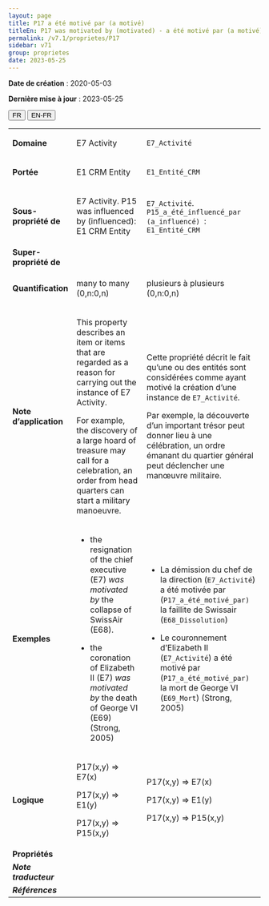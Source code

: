 ```yaml
---
layout: page
title: P17 a été motivé par (a motivé)
titleEn: P17 was motivated by (motivated) - a été motivé par (a motivé)
permalink: /v7.1/proprietes/P17
sidebar: v71
group: proprietes
date: 2023-05-25
---
```


**Date de création** : 2020-05-03

**Dernière mise à jour** : 2023-05-25

<div class="lang-buttons">
 <button id="fr" class="activate">FR</button>
 <button id="en-fr">EN-FR</button>
</div>

<table>
<tbody>
<tr>
<td><strong>Domaine</strong></td>
<td class="en">
<p>E7 Activity</p>
</td>
<td>
<p><code class="language-plaintext highlighter-rouge">E7_Activité</code> </p>
</td>
</tr>
<tr>
<td><strong>Portée</strong></td>
<td class="en">
<p>E1 CRM Entity</p>
</td>
<td>
<p><code class="language-plaintext highlighter-rouge">E1_Entité_CRM</code> </p>
</td>
</tr>
<tr>
<td><strong>Sous-propriété de</strong></td>
<td class="en">
<p>E7 Activity. P15 was influenced by (influenced): E1 CRM Entity</p>
</td>
<td>
<p><code class="language-plaintext highlighter-rouge">E7_Activité</code>. <code class="language-plaintext highlighter-rouge">P15_a_été_influencé_par (a_influencé) </code>: <code class="language-plaintext highlighter-rouge">E1_Entité_CRM</code> </p>
</td>
</tr>
<tr>
<td><strong>Super-propriété de</strong></td>
<td class="en">
</td>
<td>
</td>
</tr>
<tr>
<td><strong>Quantification</strong></td>
<td class="en">
<p>many to many (0,n:0,n)</p>
</td>
<td>
<p>plusieurs à plusieurs (0,n:0,n)</p>
</td>
</tr>
<tr>
<td><strong>Note d’application</strong></td>
<td class="en">
<p>This property describes an item or items that are regarded as a reason for carrying out the instance of E7 Activity. </p>
<p>For example, the discovery of a large hoard of treasure may call for a celebration, an order from head quarters can start a military manoeuvre. </p>
</td>
<td>
<p>Cette propriété décrit le fait qu’une ou des entités sont considérées comme ayant motivé la création d’une instance de <code class="language-plaintext highlighter-rouge">E7_Activité</code>.</p>
<p>Par exemple, la découverte d’un important trésor peut donner lieu à une célébration, un ordre émanant du quartier général peut déclencher une manœuvre militaire.</p>
</td>
</tr>
<tr>
<td><strong>Exemples</strong></td>
<td class="en">
<ul>
<li><p>the resignation of the chief executive (E7) <em>was motivated by</em> the collapse of SwissAir (E68).</p>
</li>
<li><p>the coronation of Elizabeth II (E7) <em>was motivated by</em> the death of George VI (E69) (Strong, 2005)</p>
</li>
</ul>
</td>
<td>
<ul>
<li><p>La démission du chef de la direction (<code class="language-plaintext highlighter-rouge">E7_Activité</code>) a été motivée par (<code class="language-plaintext highlighter-rouge">P17_a_été_motivé_par)</code> la faillite de Swissair (<code class="language-plaintext highlighter-rouge">E68_Dissolution</code>)</p>
</li>
<li><p>Le couronnement d’Elizabeth II (<code class="language-plaintext highlighter-rouge">E7_Activité</code>) a été motivé par (<code class="language-plaintext highlighter-rouge">P17_a_été_motivé_par)</code> la mort de George VI (<code class="language-plaintext highlighter-rouge">E69_Mort</code>) (Strong, 2005)</p>
</li>
</ul>
</td>
</tr>
<tr>
<td><strong>Logique</strong></td>
<td class="en">
<p>P17(x,y) ⇒ E7(x)</p>
<p>P17(x,y) ⇒ E1(y)</p>
<p>P17(x,y) ⇒ P15(x,y)</p>
</td>
<td>
<p>P17(x,y) ⇒ E7(x)</p>
<p>P17(x,y) ⇒ E1(y)</p>
<p>P17(x,y) ⇒ P15(x,y)</p>
</td>
</tr>
<tr>
<td><strong>Propriétés</strong></td>
<td class="en">
</td>
<td>
</td>
</tr>
<tr>
<td><strong><em>Note traducteur</em></strong></td>
<td colspan="2">
</td>
</tr>
<tr>
<td><strong><em>Références</em></strong></td>
<td colspan="2">
</td>
</tr>
</tbody>
</table>
